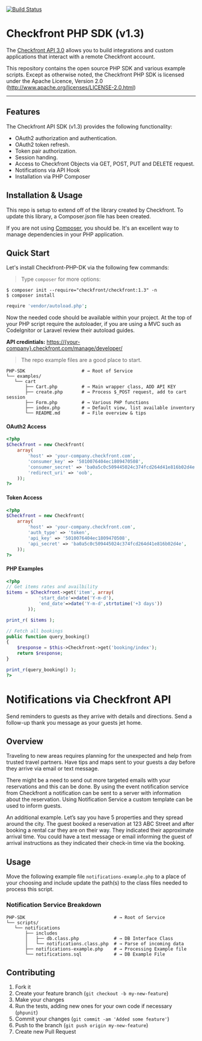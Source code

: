 [![Build Status](https://travis-ci.org/htmlgraphic/Checkfront-PHP-SDK.svg?branch=master)](https://travis-ci.org/htmlgraphic/Checkfront-PHP-SDK)

Checkfront PHP SDK (v1.3)
==========================

The [Checkfront API 3.0](http://www.checkfront.com/developers/api/) allows you to build integrations and custom applications that interact with a remote Checkfront account.

This repository contains the open source PHP SDK and various example scripts. Except as otherwise noted, the Checkfront PHP SDK is licensed under the Apache Licence, Version 2.0
(http://www.apache.org/licenses/LICENSE-2.0.html)

---

## Features

The Checkfront API SDK (v1.3) provides the following functionality:

* OAuth2 authorization and authentication.
* OAuth2 token refresh.
* Token pair authorization.
* Session handing.
* Access to Checkfront Objects via GET, POST, PUT and DELETE request.
* Notifications via API Hook
* Installation via PHP Composer


## Installation & Usage

This repo is setup to extend off of the library created by Checkfront. To update this library, a Composer.json file has been created. 

If you are not using [Composer](http://getcomposer.org), you should be. It's an excellent way to manage dependencies in your PHP application. 

## Quick Start

Let's install Checkfront-PHP-DK via the following few commands:

>   Type `composer` for more options:

```
$ composer init --require="checkfront/checkfront:1.3" -n 
$ composer install
```

```bash
require 'vendor/autoload.php';
```
Now the needed code should be available within your project. At the top of your PHP script require the autoloader, if you are using a MVC such as CodeIgnitor or Laravel review their autoload guides. 

**API credintials:** [https://{your-company}.checkfront.com/manage/developer/](https://{your-company}.checkfront.com/manage/developer/)


> The repo example files are a good place to start. 

```shell
PHP-SDK                     # → Root of Service
└── examples/
   └── cart
	   ├── Cart.php         # → Main wrapper class, ADD API KEY
	   ├── create.php       # → Process $_POST request, add to cart session
	   ├── Form.php         # → Various PHP functions
	   ├── index.php        # → Default view, list available inventory
	   └── README.md        # → File overview & tips
```

#### OAuth2 Access
```php
<?php
$Checkfront = new Checkfront(
	array(
		'host' => 'your-company.checkfront.com',
		'consumer_key' => '5010076404ec1809470508',
		'consumer_secret' => 'ba0a5c0c509445024c374fcd264d41e816b02d4e',
		'redirect_uri' => 'oob',
	));
?>
```


#### Token Access

```php
<?php
$Checkfront = new Checkfront(
	array(
		'host' => 'your-company.checkfront.com',
		'auth_type' => 'token',
		'api_key' => '5010076404ec1809470508',
		'api_secret' => 'ba0a5c0c509445024c374fcd264d41e816b02d4e',
	));
?>
```

#### PHP Examples
```php
<?php
// Get items rates and availbility
$items = $Checkfront->get('item', array(
			'start_date'=>date('Y-m-d'),
			'end_date'=>date('Y-m-d',strtotime('+3 days'))
		));

print_r( $items );

// Fetch all bookings
public function query_booking() 
{
	$response = $this->Checkfront->get('booking/index');
	return $response;
}

print_r(query_booking() );
?>
```



Notifications via Checkfront API
===
Send reminders to guests as they arrive with details and directions. Send a follow-up thank you message as your guests jet home.

## Overview
Traveling to new areas requires planning for the unexpected and help from trusted travel partners. Have tips and maps sent to your guests a day before they arrive via email or text message.

There might be a need to send out more targeted emails with your reservations and this can be done. By using the event notification service from Checkfront a notification can be sent to a server with information about the reservation. Using Notification Service a custom template can be used to inform guests.

An additional example. Let’s say you have 5 properties and they spread around the city. The guest booked a reservation at 123 ABC Street and after booking a rental car they are on their way. They indicated their approximate arrival time. You could have a text message or email informing the guest of arrival instructions as they indicated their check-in time via the booking.


## Usage
Move the following example file `notifications-example.php` to a place of your choosing and include update the path(s) to the class files needed to process this script. 



### Notification Service Breakdown

```shell
PHP-SDK                                 # → Root of Service
└── scripts/
   └── notifications
	   ├── includes
	   │   ├── db.class.php             # → DB Interface Class 
	   │   └── notifications.class.php  # → Parse of incoming data
	   ├── notifications-example.php    # → Processing Example file
	   └── notifications.sql            # → DB Example File
```


## Contributing

1. Fork it
2. Create your feature branch (`git checkout -b my-new-feature`)
3. Make your changes
4. Run the tests, adding new ones for your own code if necessary (`phpunit`)
5. Commit your changes (`git commit -am 'Added some feature'`)
6. Push to the branch (`git push origin my-new-feature`)
7. Create new Pull Request
